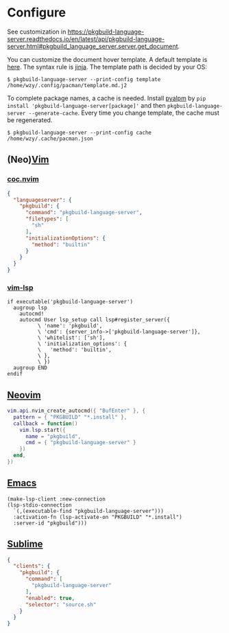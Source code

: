 # Configure

See customization in
<https://pkgbuild-language-server.readthedocs.io/en/latest/api/pkgbuild-language-server.html#pkgbuild_language_server.server.get_document>.

You can customize the document hover template. A default template is
[here](https://github.com/Freed-Wu/pkgbuild-language-server/tree/main/src/pkgbuild_language_server/assets/jinja2/template.md.j2).
The syntax rule is [jinja](https://docs.jinkan.org/docs/jinja2/templates.html).
The template path is decided by your OS:

```shell
$ pkgbuild-language-server --print-config template
/home/wzy/.config/pacman/template.md.j2
```

To complete package names, a cache is needed.
Install [pyalpm](https://archlinux.org/packages/extra/x86_64/pyalpm)
by `pip install 'pkgbuild-language-server[package]'` and then
`pkgbuild-language-server --generate-cache`. Every time you change template,
the cache must be regenerated.

```shell
$ pkgbuild-language-server --print-config cache
/home/wzy/.cache/pacman.json
```

## (Neo)[Vim](https://www.vim.org)

### [coc.nvim](https://github.com/neoclide/coc.nvim)

```json
{
  "languageserver": {
    "pkgbuild": {
      "command": "pkgbuild-language-server",
      "filetypes": [
        "sh"
      ],
      "initializationOptions": {
        "method": "builtin"
      }
    }
  }
}
```

### [vim-lsp](https://github.com/prabirshrestha/vim-lsp)

```vim
if executable('pkgbuild-language-server')
  augroup lsp
    autocmd!
    autocmd User lsp_setup call lsp#register_server({
          \ 'name': 'pkgbuild',
          \ 'cmd': {server_info->['pkgbuild-language-server']},
          \ 'whitelist': ['sh'],
          \ 'initialization_options': {
          \   'method': 'builtin',
          \ },
          \ })
  augroup END
endif
```

## [Neovim](https://neovim.io)

```lua
vim.api.nvim_create_autocmd({ "BufEnter" }, {
  pattern = { "PKGBUILD" "*.install" },
  callback = function()
    vim.lsp.start({
      name = "pkgbuild",
      cmd = { "pkgbuild-language-server" }
    })
  end,
})
```

## [Emacs](https://www.gnu.org/software/emacs)

```elisp
(make-lsp-client :new-connection
(lsp-stdio-connection
  `(,(executable-find "pkgbuild-language-server")))
  :activation-fn (lsp-activate-on "PKGBUILD" "*.install")
  :server-id "pkgbuild")))
```

## [Sublime](https://www.sublimetext.com)

```json
{
  "clients": {
    "pkgbuild": {
      "command": [
        "pkgbuild-language-server"
      ],
      "enabled": true,
      "selector": "source.sh"
    }
  }
}
```
